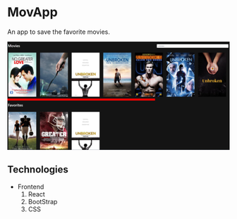 # MovApp

An app to save the favorite movies.

![MovApp image](images/MovApp.PNG)

## Technologies

- Frontend
    1. React
    2. BootStrap
    3. CSS
